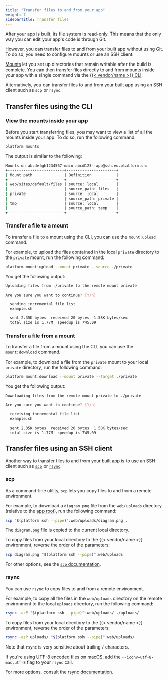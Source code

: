 ```yaml
---
title: "Transfer files to and from your app"
weight: 7
sidebarTitle: Transfer files
---
```


After your app is built, its file system is read-only.
This means that the only way you can edit your app's code is through Git.

However, you can transfer files to and from your built app without using Git.
To do so, you need to configure mounts or use an SSH client.

[Mounts](../create-apps/app-reference.md#mounts) let you set up directories that remain writable after the build is complete.
You can then transfer files directly to and from mounts inside your app
with a single command via the [{{< vendor/name >}} CLI](../administration/cli/_index.md).

Alternatively, you can transfer files to and from your built app using an SSH client 
such as `scp` or `rsync`.

## Transfer files using the CLI

### View the mounts inside your app

Before you start transferring files, 
you may want to view a list of all the mounts inside your app. 
To do so, run the following command:

```bash
platform mounts
```

The output is similar to the following:

```bash
Mounts on abcdefgh1234567-main-abcd123--app@ssh.eu.platform.sh:
+-------------------------+----------------------+
| Mount path              | Definition           |
+-------------------------+----------------------+
| web/sites/default/files | source: local        |
|                         | source_path: files   |
| private                 | source: local        |
|                         | source_path: private |
| tmp                     | source: local        |
|                         | source_path: temp    |
+-------------------------+----------------------+
```

### Transfer a file to a mount

To transfer a file to a mount using the CLI, you can use the `mount:upload` command. 

For example, to upload the files contained in the local `private` directory to the `private` mount,
run the following command: 

```bash
platform mount:upload --mount private --source ./private
```

You get the following output:

```bash
Uploading files from ./private to the remote mount private

Are you sure you want to continue? [Y/n]

  sending incremental file list
  example.sh

  sent 2.35K bytes  received 20 bytes  1.58K bytes/sec
  total size is 1.77M  speedup is 745.09
```

### Transfer a file from a mount

To transfer a file from a mount using the CLI, you can use the `mount:download` command. 

For example, to download a file from the `private` mount to your local `private` directory, 
run the following command:

```bash
platform mount:download --mount private --target ./private
```

You get the following output:

```bash
Downloading files from the remote mount private to ./private

Are you sure you want to continue? [Y/n]

  receiving incremental file list
  example.sh

  sent 2.35K bytes  received 20 bytes  1.58K bytes/sec
  total size is 1.77M  speedup is 745.09
```

## Transfer files using an SSH client

Another way to transfer files to and from your built app is to use an SSH client such as [`scp`](file-transfer.md#scp) or [`rsync`](file-transfer.md#rsync).

### scp

As a command-line utility, `scp` lets you copy files to and from a remote environment.

For example, to download a `diagram.png` file from the `web/uploads` directory 
(relative to the [app root](../create-apps/app-reference.md#root-directory)),
run the following command:

```bash
scp "$(platform ssh --pipe)":web/uploads/diagram.png .
```

The `diagram.png` file is copied to the current local directory.

To copy files from your local directory to the {{< vendor/name >}} environment, 
reverse the order of the parameters:

```bash
scp diagram.png "$(platform ssh --pipe)":web/uploads
```

For other options, see the [`scp` documentation](https://www.man7.org/linux/man-pages/man1/scp.1.html).

### rsync

You can use `rsync` to copy files to and from a remote environment.

For example, to copy all the files in the `web/uploads` directory on the remote environment 
to the local `uploads` directory,
run the following command:

```bash
rsync -azP "$(platform ssh --pipe)":web/uploads/ ./uploads/
```

To copy files from your local directory to the {{< vendor/name >}} environment, 
reverse the order of the parameters:

```bash
rsync -azP uploads/ "$(platform ssh --pipe)":web/uploads/
```

Note that `rsync` is very sensitive about trailing `/` characters.

If you're using UTF-8 encoded files on macOS, 
add the `--iconv=utf-8-mac,utf-8` flag to your `rsync` call.

For more options, consult the [rsync documentation](https://man7.org/linux/man-pages/man1/rsync.1.html).

